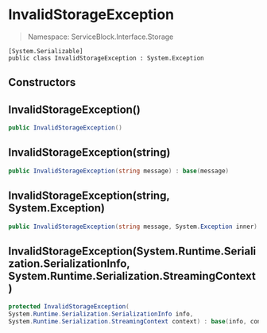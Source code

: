 # InvalidStorageException

> Namespace: ServiceBlock.Interface.Storage

```text
[System.Serializable]
public class InvalidStorageException : System.Exception
```

## Constructors

## InvalidStorageException\(\)

```csharp
public InvalidStorageException()
```

## InvalidStorageException\(string\)

```csharp
public InvalidStorageException(string message) : base(message)
```

## InvalidStorageException\(string, System.Exception\)

```csharp
public InvalidStorageException(string message, System.Exception inner) : base(message, inner)
```

## InvalidStorageException\(System.Runtime.Serialization.SerializationInfo, System.Runtime.Serialization.StreamingContext\)

```csharp
protected InvalidStorageException(
System.Runtime.Serialization.SerializationInfo info,
System.Runtime.Serialization.StreamingContext context) : base(info, context)
```

